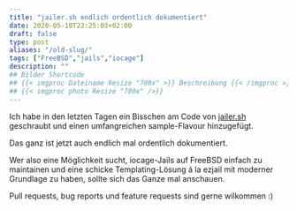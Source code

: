 ```yaml
---
title: "jailer.sh endlich ordentlich dokumentiert"
date: 2020-05-10T22:25:03+02:00
draft: false
type: post
aliases: "/old-slug/"
tags: ["FreeBSD","jails","iocage"]
description: ""
## Bilder Shortcode
## {{< imgproc Dateiname Resize "700x" >}} Beschreibung {{< /imgproc >}}
## {{< imgproc photo Resize "700x" />}}
---
```


Ich habe in den letzten Tagen ein Bisschen am Code von
[jailer.sh](https://github.com/chrisb86/jailer.sh) geschraubt und einen
umfangreichen sample-Flavour hinzugefügt.

Das ganz ist jetzt auch endlich mal ordentlich dokumentiert.

Wer also eine Möglichkeit sucht, iocage-Jails auf FreeBSD einfach zu maintainen
und eine schicke Templating-Lösung á la ezjail mit moderner Grundlage zu haben,
sollte sich das Ganze mal anschauen.

Pull requests, bug reports und feature requests sind gerne wilkommen :)

